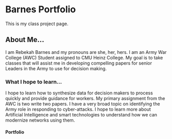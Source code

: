 # Barnes Portfolio
This is my class project page. 

## About Me...
I am Rebekah Barnes and my pronouns are she, her, hers. I am an Army War College (AWC) Student assigned to CMU Heinz College. My goal is to take classes that will assist me in developing compelling papers for senior Leaders in the Army to use for decision making. 

### What I hope to learn...
I hope to learn how to synthesize data for decision makers to process quickly and provide guidance for workers. My primary assignment from the AWC is two write two papers. I have a very broad topic on identifying the Army role in responding to cyber-attacks. I hope to learn more about Artificial Intelligence and smart technologies to understand how we can modernize networks using them. 

#### Portfolio

